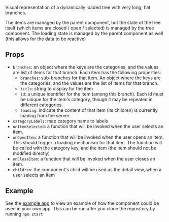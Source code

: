 Visual representation of a dynamically loaded tree with very long, flat branches.

The items are managed by the parent component, but the state of the tree itself (which items are closed / open / selected) is managed by the tree component.
The loading state is managed by the parent component as well (this allows for the data to be reactive)

Props
-----

 * `branches`: an object where the keys are the categories, and the values are list of items for that branch.  Each item has the following properties:
    - `branches`: sub-branches for that item.  An object where the keys are the categories, and the values are the list of items for that branch.
    - `title`: string to display for the item
    - `id`: a unique identifier for the item (among this branch).  Each id must be unique for the item's category, though it may be repeated in different categories.
    - `loading`: indicate the content of that item (its children) is currently loading from the server
 * `categoryLabels`: map category name to labels
 * `onItemSelected`: a function that will be invoked when the user selects an item.
 * `onOpenItem`: a function that will be invoked when the user opens an item.  This should trigger a loading mechanism for that item.  The function will be called with the category key, and the item (the item should not be modified directly)
 * `onCloseItem`: a function that will be invoked when the user closes an item.
 * `children`: the component's child will be used as the detail view, when a user selects an item

Example
-------

See the [example app](https://github.com/nicocrm/flat-tree/blob/master/example/App.jsx) to view an example of how the component could be used in your own app.  This can be run after you clone the repository by running `npm start`

